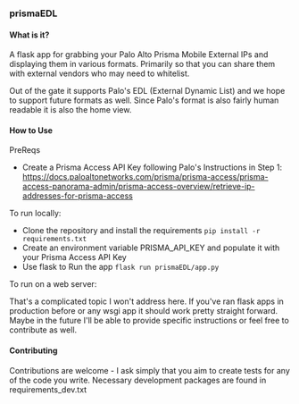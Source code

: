 ### prismaEDL

#### What is it?
A flask app for grabbing your Palo Alto Prisma Mobile External IPs and displaying them in various formats. Primarily so that you
can share them with external vendors who may need to whitelist.

Out of the gate it supports Palo's EDL (External Dynamic List) and we hope to support future formats as well. Since Palo's
format is also fairly human readable it is also the home view.

#### How to Use

PreReqs
- Create a Prisma Access API Key following Palo's Instructions in Step 1: https://docs.paloaltonetworks.com/prisma/prisma-access/prisma-access-panorama-admin/prisma-access-overview/retrieve-ip-addresses-for-prisma-access

To run locally:
- Clone the repository and install the requirements `pip install -r requirements.txt`
- Create an environment variable PRISMA_API_KEY and populate it with your Prisma Access API Key
- Use flask to Run the app `flask run prismaEDL/app.py`

To run on a web server:

That's a complicated topic I won't address here. If you've ran flask apps in production before or any wsgi app it should
work pretty straight forward. Maybe in the future I'll be able to provide specific instructions or feel free to contribute
as well.

#### Contributing
Contributions are welcome - I ask simply that you aim to create tests for any of the code you write. Necessary development
packages are found in requirements_dev.txt
 
